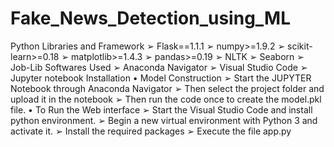 # Fake_News_Detection_using_ML
Python Libraries and Framework
➢ Flask==1.1.1
➢ numpy>=1.9.2
➢ scikit-learn>=0.18
➢ matplotlib>=1.4.3
➢ pandas>=0.19
➢ NLTK
➢ Seaborn 
➢ Job-Lib 
Softwares Used
➢ Anaconda Navigator
➢ Visual Studio Code
➢ Jupyter notebook
Installation
• Model Construction
➢ Start the JUPYTER Notebook through Anaconda Navigator
➢ Then select the project folder and upload it in the notebook
➢ Then run the code once to create the model.pkl file.
• To Run the Web interface
➢ Start the Visual Studio Code and install python environment.
➢ Begin a new virtual environment with Python 3 and activate it.
➢ Install the required packages 
➢ Execute the file app.py
